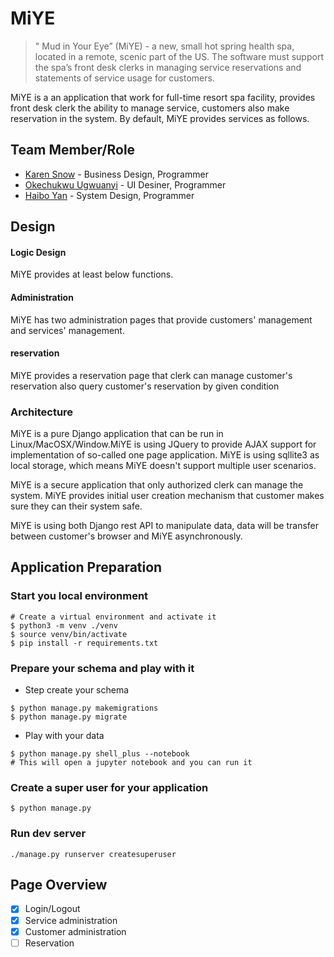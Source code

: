 # MiYE

> " Mud in Your Eye” (MiYE) - a new, small hot spring health spa, located in a remote, scenic part of the US. The software must support the spa’s front desk clerks in managing service reservations and statements of service usage for customers.

MiYE is a an application that work for full-time resort spa facility, provides front desk clerk the ability to manage service, customers also make reservation in the system.
By default, MiYE provides services as follows.

## Team Member/Role

* [Karen Snow](https://github.com/okechukwuugwuanyikarensnow2019) - Business Design, Programmer
* [Okechukwu Ugwuanyi](https://github.com/okechukwuugwuanyi) - UI Desiner, Programmer
* [Haibo Yan](https://github.com/billyean) - System Design, Programmer

## Design

#### Logic Design

MiYE provides at least below functions.

#### Administration

MiYE has two administration pages that provide customers' management and services' management.

#### reservation

MiYE provides a reservation page that clerk can manage customer's reservation also query customer's reservation by given condition

### Architecture

MiYE is a pure Django application that can be run in Linux/MacOSX/Window.MiYE is using JQuery to provide AJAX support for implementation of so-called one page application. MiYE is using sqllite3 as local storage, which means MiYE doesn't support multiple user scenarios.

MiYE is a secure application that only authorized clerk can manage the system. MiYE provides initial user creation mechanism that customer makes sure they can their system safe.

MiYE is using both Django rest API to manipulate data, data will be transfer between customer's browser and MiYE asynchronously.

## Application Preparation

### Start you local environment

```shell
# Create a virtual environment and activate it
$ python3 -m venv ./venv
$ source venv/bin/activate
$ pip install -r requirements.txt
```

### Prepare your schema and play with it

* Step create your schema
```shell
$ python manage.py makemigrations
$ python manage.py migrate
```

* Play with your data
```shell
$ python manage.py shell_plus --notebook
# This will open a jupyter notebook and you can run it
```

### Create a super user for your application
```shell
$ python manage.py

```

### Run dev server

```shell
./manage.py runserver createsuperuser
```

## Page Overview

* [X] Login/Logout
* [X] Service administration
* [X] Customer administration
* [ ] Reservation
